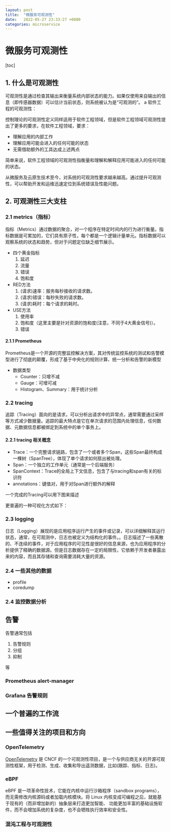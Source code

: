 ```yaml
---
layout: post
title:  "微服务可观测性"
date:   2022-05-27 23:33:27 +0800
categories: microservice
---
```

# 微服务可观测性

[toc]

## 1. 什么是可观测性

可观测性是通过检查其输出来衡量系统内部状态的能⼒。如果仅使⽤来⾃输出的信息（即传感器数据）可以估计当前状态，则系统被认为是“可观测的”。
a
软件工程的可观测性：

控制理论的可观测性定义同样适用于软件工程领域，但是软件工程领域可观测性提出了更多的要求，在软件工程领域，要求：

- 理解应用的内部工作
- 理解应用可能会进入的任何可能的状态
- 无需借助额外的工具达成上述两点
  
简单来说，软件工程领域的可观测性指衡量和理解和解释应用可能进入的任何可能的状态。


从微服务及云原生技术至今，对系统的可观测性要求越来越高。通过提升可观测性，可以帮助开发和运维迅速定位到系统错误及性能问题。

## 2. 可观测性三大支柱

<!-- ![可观测性](images/obsevability.webp) -->

### 2.1 metrics（指标）

指标（Metrics）通过数据的聚合，对一个程序在特定时间内的行为进行衡量。指标数据是可累加的，它们具有原子性，每个都是一个逻辑计量单元。指标数据可以观察系统的状态和趋势，但对于问题定位缺乏细节展示。

- 四个黄金指标
  1. 延迟
  2. 流量
  3. 错误
  4. 饱和度
- RED方法
  1. (请求)速率：服务每秒接收的请求数。
  2. (请求)错误：每秒失败的请求数。
  3. (请求)耗时：每个请求的耗时。
- USE方法
  1. 使用率
  2. 饱和度（这里主要是针对资源的饱和度(注意，不同于4大黄金信号)）。
  3. 错误

#### 2.1.1 Prometheus

Prometheus是一个开源的完整监控解决方案，其对传统监控系统的测试和告警模型进行了彻底的颠覆，形成了基于中央化的规则计算、统一分析和告警的新模型

<!-- ![Prometheus](images/prometheus.png) -->

- 数据类型
  - Counter：只增不减
  - Gauge：可增可减
  - Histogram、Summary：用于统计分析

### 2.2 tracing

追踪（Tracing）面向的是请求，可以分析出请求中的异常点，通常需要通过采样等方式减少数据量。追踪的最大特点是它在单次请求的范围内处理信息，任何数据、元数据信息都被绑定到系统中的单个事务上。

#### 2.2.1 tracing 相关概念

- Trace：一个完整请求链路，包含了一个或者多个Span，这些Span最终构成一棵树（SpanTree），体现了单个请求如何扇出被处理。
- Span：一个独立的工作单元（通常是一个后端服务）
- SpanContext：Trace的全局上下文信息，包含了与tracing和span有关的标识符
- annotations：键值对，用于对Span进行额外的解释

一个完成的Tracing可以用下图来描述

<!-- ![SpanTree](images/spantree.jpeg) -->

更普遍的一种可视化方式如下：

<!-- ![](images/tracingwithtime.jpeg) -->

### 2.3 logging

日志（Logging）展现的是应用程序运行产生的事件或记录，可以详细解释其运行状态，通常，在可观测中，日志也被定义为结构化的事件。。日志描述了一些离散的、不连续的事件，对于应用程序的可见性是很好的信息来源，也为应用程序的分析提供了精确的数据源。但是日志数据存在一定的局限性，它依赖于开发者暴露出来的内容，而且其存储和查询需要消耗大量的资源。

### 2.4 一些其他的数据

- profile
- coredump

### 2.4 监控数据分析

## 告警

告警通常包括

1. 告警规则
2. 分组
3. 抑制

等

### Prometheus alert-manager

### Grafana 告警规则

## 一个普遍的工作流

<!-- ![](images/workflow.svg) -->

## 一些值得关注的项目和方向

### OpenTelemetry

[OpenTelemetry](https://opentelemetry.io/) 是 CNCF 的一个可观测性项目，是一个与供应商无关的开源可观测性框架，用于检测、生成、收集和导出遥测数据，比如(跟踪、指标、日志)。

<!-- ![OpenTelemtry](images/otel_diagram.png) -->

### eBPF

eBPF 是一项革命性技术，它能在内核中运行沙箱程序（sandbox programs）， 而无需修改内核源码或者加载内核模块。将 Linux 内核变成可编程之后，就能基于现有的（而非增加新的）抽象层来打造更加智能、 功能更加丰富的基础设施软件，而不会增加系统的复杂度，也不会牺牲执行效率和安全性。

<!-- ![eBPF](images/ebpf.png) -->

### 混沌工程与可观测性



